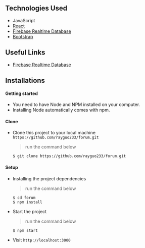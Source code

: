 ## Technologies Used

- JavaScript
- [React](https://reactjs.org)
- [Firebase Realtime Database](https://firebase.google.com/docs/database)
- [Bootstrap](https://getbootstrap.com/)

## Useful Links

- [Firebase Realtime Database](https://firebase.google.com/docs/database/web/structure-data?authuser=0)

## Installations

#### Getting started

- You need to have Node and NPM installed on your computer.
- Installing Node automatically comes with npm.

#### Clone

- Clone this project to your local machine `https://github.com/rayguo233/forum.git`
  > run the command below
  ```
  $ git clone https://github.com/rayguo233/forum.git
  ```

#### Setup

- Installing the project dependencies
  > run the command below
  ```shell
  $ cd forum
  $ npm install
  ```
- Start the project
  > run the command below
  ```shell
  $ npm start
  ```
- Visit `http://localhost:3000` 
